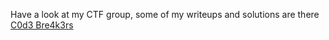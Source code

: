 Have a look at my CTF group, some of my writeups and solutions are there [C0d3 Bre4k3rs](https://github.com/C0d3-Bre4k3rs/)

